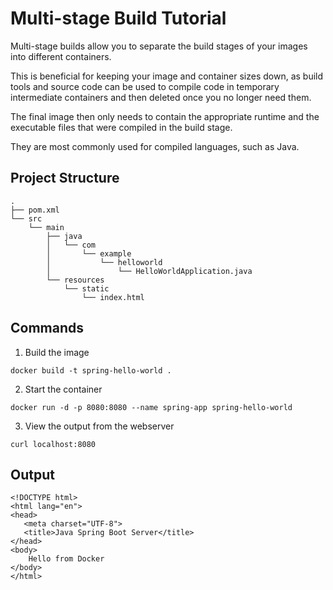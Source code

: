 # Multi-stage Build Tutorial 
Multi-stage builds allow you to separate the build stages of your images into different containers.

This is beneficial for keeping your image and container sizes down, as build tools and source code can be used to compile code in temporary intermediate containers and then deleted once you no longer need them.

The final image then only needs to contain the appropriate runtime and the executable files that were compiled in the build stage.

They are most commonly used for compiled languages, such as Java.

## Project Structure
```
.
├── pom.xml
└── src
    └── main
        ├── java
        │   └── com
        │       └── example
        │           └── helloworld
        │               └── HelloWorldApplication.java
        └── resources
            └── static
                └── index.html
```       

## Commands
1) Build the image
``` 
docker build -t spring-hello-world .
```

2) Start the container
```
docker run -d -p 8080:8080 --name spring-app spring-hello-world
```

3) View the output from the webserver
```
curl localhost:8080 
```

## Output 
```
<!DOCTYPE html>
<html lang="en">
<head>
   <meta charset="UTF-8">
   <title>Java Spring Boot Server</title>
</head>
<body>
    Hello from Docker
</body>
</html>
```